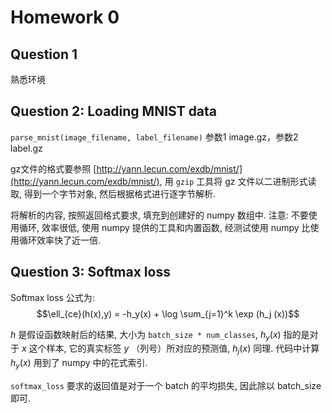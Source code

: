 # Homework 0

## Question 1

熟悉环境

## Question 2: Loading MNIST data

`parse_mnist(image_filename, label_filename)` 参数1 image.gz，参数2 label.gz

gz文件的格式要参照 [http://yann.lecun.com/exdb/mnist/](http://yann.lecun.com/exdb/mnist/), 用 `gzip` 工具将 gz 文件以二进制形式读取, 得到一个字节对象, 然后根据格式进行逐字节解析.

将解析的内容, 按照返回格式要求, 填充到创建好的 numpy 数组中. 注意: 不要使用循环, 效率很低, 使用 numpy 提供的工具和内置函数, 经测试使用 numpy 比使用循环效率快了近一倍.

## Question 3: Softmax loss

Softmax loss 公式为: $$\ell_{ce}(h(x),y) = -h_y(x) + \log \sum_{j=1}^k \exp (h_j (x))$$

$h$ 是假设函数映射后的结果, 大小为 `batch_size * num_classes`, $h_y(x)$ 指的是对于 $x$ 这个样本, 它的真实标签 $y$ （列号）所对应的预测值,
$h_j(x)$ 同理. 代码中计算 $h_y(x)$ 用到了 numpy 中的花式索引.

`softmax_loss` 要求的返回值是对于一个 batch 的平均损失, 因此除以 batch_size 即可.
